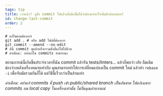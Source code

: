 ```yaml
---
tags: tip
title: เวรแล้ว! กูสั่ง commit ไปแล้วเพิ่งนึกขึ้นได้ว่าต้องแก้อะไรเพิ่มอีกนิดหน่อย!
id: change-last-commit
order: 2
---
```


```git
# แก้ไขตามต้องการ
git add . # หรือ add ไฟล์ที่ต้องการ
git commit --amend --no-edit
# ทีนี้ commit สุดท้ายก็จะรวมสิ่งที่แก้ไขไปด้วย
# คำเตือน: อย่าแก้ไข commits สาธารณะ
```

สถานการณ์นี้เกิดขึ้นประจำเวลาที่ฉัน commit แล้วรัน tests/linters... แล้วก็พบว่า เฮ้ย ลืมเติมช่องว่างหลังเครื่องหมายเท่ากับ คุณสามารถทำให้การเปลี่ยนแปลงเป็น commit ใหม่ แล้วทำ  `rebase -i` เพื่อจับมัดรวมกันก็ได้ แต่วิธีนี้เร็วกว่าเป็นล้านเท่า 

*คำเตือน: อย่าแก้ commits ที่ push เข้า public/shared branch เป็นอันขาด ให้แก้เฉพาะ commits บน local copy ในเครื่องเท่านั้น ไม่งั้นคุณลำบากแน่*
